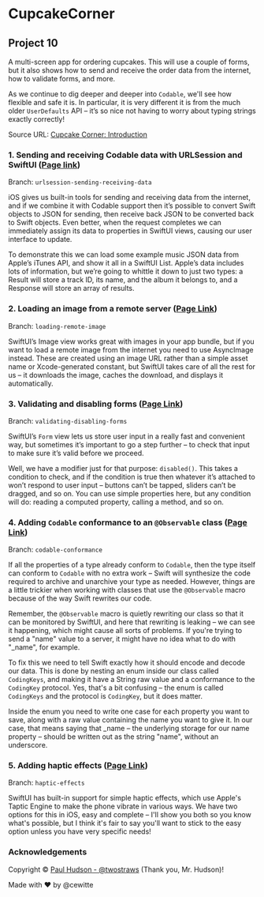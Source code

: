 # CupcakeCorner

## Project 10

A multi-screen app for ordering cupcakes. This will use a couple of forms, but it also shows how to send and receive the order data from the internet, how to validate forms, and more.

As we continue to dig deeper and deeper into `Codable`, we'll see how flexible and safe it is. In particular, it is very different it is from the much older `UserDefaults` API – it’s so nice not having to worry about typing strings exactly correctly!

Source URL: [Cupcake Corner: Introduction](https://www.hackingwithswift.com/books/ios-swiftui/cupcake-corner-introduction)

### 1. Sending and receiving Codable data with URLSession and SwiftUI ([Page link](https://www.hackingwithswift.com/books/ios-swiftui/sending-and-receiving-codable-data-with-urlsession-and-swiftui))

Branch: `urlsession-sending-receiving-data`

iOS gives us built-in tools for sending and receiving data from the internet, and if we combine it with Codable support then it’s possible to convert Swift objects to JSON for sending, then receive back JSON to be converted back to Swift objects. Even better, when the request completes we can immediately assign its data to properties in SwiftUI views, causing our user interface to update.

To demonstrate this we can load some example music JSON data from Apple’s iTunes API, and show it all in a SwiftUI List. Apple’s data includes lots of information, but we’re going to whittle it down to just two types: a Result will store a track ID, its name, and the album it belongs to, and a Response will store an array of results.

### 2. Loading an image from a remote server ([Page Link](https://www.hackingwithswift.com/books/ios-swiftui/loading-an-image-from-a-remote-server))

Branch: `loading-remote-image`

SwiftUI’s Image view works great with images in your app bundle, but if you want to load a remote image from the internet you need to use AsyncImage instead. These are created using an image URL rather than a simple asset name or Xcode-generated constant, but SwiftUI takes care of all the rest for us – it downloads the image, caches the download, and displays it automatically.

### 3. Validating and disabling forms ([Page Link](https://www.hackingwithswift.com/books/ios-swiftui/validating-and-disabling-forms))

Branch: `validating-disabling-forms`

SwiftUI’s `Form` view lets us store user input in a really fast and convenient way, but sometimes it’s important to go a step further – to check that input to make sure it’s valid before we proceed.

Well, we have a modifier just for that purpose: `disabled()`. This takes a condition to check, and if the condition is true then whatever it’s attached to won’t respond to user input – buttons can’t be tapped, sliders can’t be dragged, and so on. You can use simple properties here, but any condition will do: reading a computed property, calling a method, and so on.

### 4. Adding `Codable` conformance to an `@Observable` class ([Page Link](https://www.hackingwithswift.com/books/ios-swiftui/adding-codable-conformance-to-an-observable-class))

Branch: `codable-conformance`

If all the properties of a type already conform to `Codable`, then the type itself can conform to `Codable` with no extra work – Swift will synthesize the code required to archive and unarchive your type as needed. However, things are a little trickier when working with classes that use the `@Observable` macro because of the way Swift rewrites our code.

Remember, the `@Observable` macro is quietly rewriting our class so that it can be monitored by SwiftUI, and here that rewriting is leaking – we can see it happening, which might cause all sorts of problems. If you're trying to send a "name" value to a server, it might have no idea what to do with "_name", for example.

To fix this we need to tell Swift exactly how it should encode and decode our data. This is done by nesting an enum inside our class called `CodingKeys`, and making it have a String raw value and a conformance to the `CodingKey` protocol. Yes, that's a bit confusing – the enum is called `CodingKeys` and the protocol is `CodingKey`, but it does matter.

Inside the enum you need to write one case for each property you want to save, along with a raw value containing the name you want to give it. In our case, that means saying that _name – the underlying storage for our name property – should be written out as the string "name", without an underscore.

### 5. Adding haptic effects ([Page Link](https://www.hackingwithswift.com/books/ios-swiftui/adding-haptic-effects))

Branch: `haptic-effects`

SwiftUI has built-in support for simple haptic effects, which use Apple's Taptic Engine to make the phone vibrate in various ways. We have two options for this in iOS, easy and complete – I'll show you both so you know what's possible, but I think it's fair to say you'll want to stick to the easy option unless you have very specific needs!

### Acknowledgements

Copyright © [Paul Hudson - @twostraws](https://x.com/twostraws) (Thank you, Mr. Hudson)!

Made with ❤️ by @cewitte
